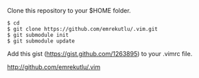 Clone this repository to your $HOME folder.

    $ cd
    $ git clone https://github.com/emrekutlu/.vim.git
    $ git submodule init
    $ git submodule update

Add this gist (https://gist.github.com/1263895) to your .vimrc file.

http://github.com/emrekutlu/.vim

